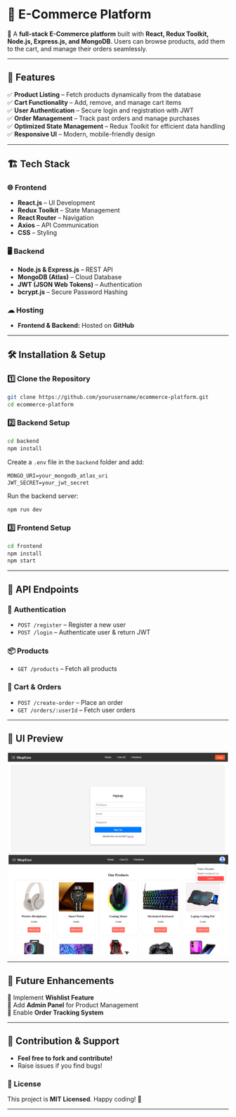 # 🛒 E-Commerce Platform  

🚀 A **full-stack E-Commerce platform** built with **React, Redux Toolkit, Node.js, Express.js, and MongoDB**. Users can browse products, add them to the cart, and manage their orders seamlessly.  

---

## 📌 Features  
✅ **Product Listing** – Fetch products dynamically from the database  
✅ **Cart Functionality** – Add, remove, and manage cart items  
✅ **User Authentication** – Secure login and registration with JWT  
✅ **Order Management** – Track past orders and manage purchases  
✅ **Optimized State Management** – Redux Toolkit for efficient data handling  
✅ **Responsive UI** – Modern, mobile-friendly design  

---

## 🏗 Tech Stack  

### 🌐 Frontend  
- **React.js** – UI Development  
- **Redux Toolkit** – State Management  
- **React Router** – Navigation  
- **Axios** – API Communication  
- **CSS** – Styling  

### 🖥 Backend  
- **Node.js & Express.js** – REST API  
- **MongoDB (Atlas)** – Cloud Database  
- **JWT (JSON Web Tokens)** – Authentication  
- **bcrypt.js** – Secure Password Hashing  

### ☁ Hosting  
- **Frontend & Backend:** Hosted on **GitHub**  

---

## 🛠 Installation & Setup  

### 1️⃣ Clone the Repository  
```sh
git clone https://github.com/yourusername/ecommerce-platform.git
cd ecommerce-platform
```

### 2️⃣ Backend Setup  
```sh
cd backend
npm install
```
Create a `.env` file in the `backend` folder and add:  
```env
MONGO_URI=your_mongodb_atlas_uri
JWT_SECRET=your_jwt_secret
```
Run the backend server:  
```sh
npm run dev
```

### 3️⃣ Frontend Setup  
```sh
cd frontend
npm install
npm start
```

---

## 📜 API Endpoints  

### 🔑 **Authentication**  
- `POST /register` – Register a new user  
- `POST /login` – Authenticate user & return JWT  

### 📦 **Products**  
- `GET /products` – Fetch all products  

### 🛒 **Cart & Orders**  
- `POST /create-order` – Place an order  
- `GET /orders/:userId` – Fetch user orders  

---

## 🎨 UI Preview  
![E-Commerce Preview](https://github.com/Priyankanegi28/E-commerce-Platform/blob/main/frontend/public/login.png)
![E-Commerce Preview](https://github.com/Priyankanegi28/E-commerce-Platform/blob/main/frontend/public/Main.png)

---

## 📢 Future Enhancements  
🔹 Implement **Wishlist Feature**  
🔹 Add **Admin Panel** for Product Management  
🔹 Enable **Order Tracking System**  

---

## 🤝 Contribution & Support  
- **Feel free to fork and contribute!**  
- Raise issues if you find bugs!  

### 📝 License  
This project is **MIT Licensed**. Happy coding! 🚀  

---
